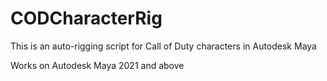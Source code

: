 # CODCharacterRig

This is an auto-rigging script for Call of Duty characters in Autodesk Maya

Works on Autodesk Maya 2021 and above
